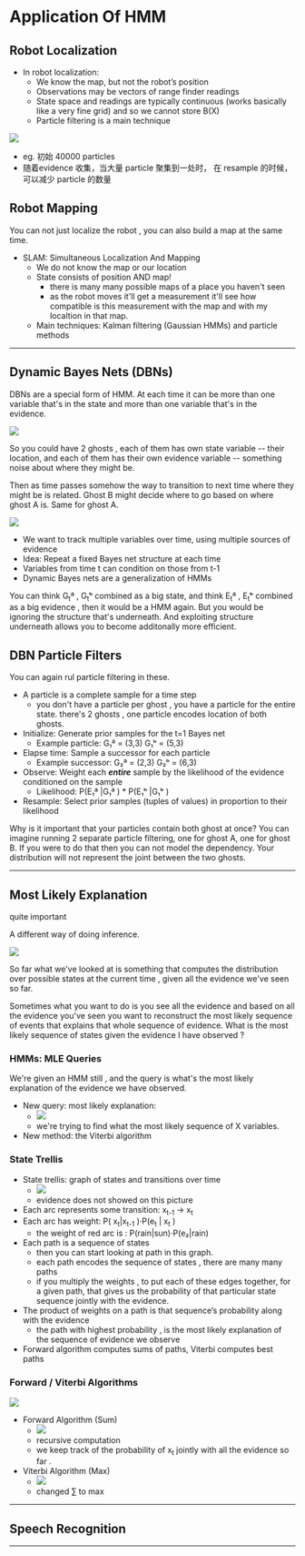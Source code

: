 
# Application Of HMM


## Robot Localization 

 - In robot localization:
    - We know the map, but not the robot’s position
    - Observations may be vectors of range finder readings
    - State space and readings are typically continuous (works basically like a very fine grid) and so we cannot store B(X)
    - Particle filtering is a main technique
 

![](https://raw.githubusercontent.com/mebusy/notes/master/imgs/cs188_hmm_app_robot_localization.png)

 - eg. 初始 40000 particles 
 - 随着evidence 收集，当大量 particle 聚集到一处时， 在 resample 的时候，可以减少 particle 的数量


## Robot Mapping 

You can not just localize the robot , you can also build a map at the same time. 

 - SLAM: Simultaneous Localization And Mapping
    - We do not know the map or our location
    - State consists of position AND map!
        - there is many many possible maps of a place you haven't seen 
        - as the robot moves it'll get a measurement it'll see how compatible is this measurement with the map and with my localtion in that map. 
    - Main techniques: Kalman filtering (Gaussian HMMs) and particle methods

---

## Dynamic Bayes Nets (DBNs)

DBNs are a special form of HMM. At each time it can be more than one variable that's in the state and more than one variable that's in the evidence. 

![](https://raw.githubusercontent.com/mebusy/notes/master/imgs/cs188_hmm_app_DBNs.png)

So you could have 2 ghosts , each of them has own state variable -- their location, and each of them has their own evidence variable -- something noise about where they might be. 

Then as time passes somehow the way to transition to next time where they might be is related. Ghost B might decide where to go based on where ghost A is. Same for ghost A. 


![](https://raw.githubusercontent.com/mebusy/notes/master/imgs/cs188_hmm_app_DBNs_trans.png)

 - We want to track multiple variables over time, using multiple sources of evidence
 - Idea: Repeat a fixed Bayes net structure at each time
 - Variables from time t can condition on those from t-1
 - Dynamic Bayes nets are a generalization of HMMs

You can think G<sub>t</sub>ª , G<sub>t</sub>ᵇ combined as a big state, and think E<sub>t</sub>ª , E<sub>t</sub>ᵇ combined as a big evidence , then it would be a HMM again. But you would be ignoring the structure that's underneath.  And exploiting structure underneath allows you to become additonally more efficient.

## DBN Particle Filters

You can again rul particle filtering in these. 

 - A particle is a complete sample for a time step
    - you don't have a particle per ghost , you have a particle for the entire state. there's 2 ghosts , one particle encodes location of both ghosts.
 - Initialize: Generate prior samples for the t=1 Bayes net
    - Example particle: G₁ª = (3,3) G₁ᵇ = (5,3)
 - Elapse time: Sample a successor for each particle 
    - Example successor: G₂ª = (2,3) G₂ᵇ = (6,3)
 - Observe: Weight each ***entire*** sample by the likelihood of the evidence conditioned on the sample
    - Likelihood: P(E₁ª |G₁ª ) * P(E₁ᵇ |G₁ᵇ ) 
 - Resample: Select prior samples (tuples of values) in proportion to their likelihood

Why is it important that your particles contain both ghost at once? You can imagine running 2 separate particle filtering, one for ghost A, one for ghost B. If you were to do that then you can not model the dependency. Your distribution will not represent the joint between the two ghosts. 

---

## Most Likely Explanation

quite important 

A different way of doing inference. 

![](https://raw.githubusercontent.com/mebusy/notes/master/imgs/cs188_hmm_MLE.png)

So far what we've looked at is something that computes the distribution over possible states at the current time , given all the evidence we've seen so far.

Sometimes what you want to do is you see all the evidence and based on all the evidence you've seen you want to reconstruct the most likely sequence of events that explains that whole sequence of evidence.  What is the most likely sequence of states given the evidence I have observed ?  

### HMMs: MLE Queries

We're given an HMM still , and the query is what's the most likely explanation of the evidence we have observed. 

 - New query: most likely explanation:
    - ![](https://raw.githubusercontent.com/mebusy/notes/master/imgs/cs188_hmm_app_mle_query.png)
    - we're trying to find what the most likely sequence of X variables. 
 - New method: the Viterbi algorithm


### State Trellis

 - State trellis: graph of states and transitions over time
    - ![][1]
    - evidence does not showed on this picture
 - Each arc represents some transition: x<sub>t-1</sub> → x<sub>t</sub>
 - Each arc has weight: P( x<sub>t</sub>|x<sub>t-1</sub> )·P(e<sub>t</sub> | x<sub>t</sub> )
    - the weight of red arc is : P(rain|sun)·P(e₂|rain)
 - Each path is a sequence of states
    - then you can start looking at path in this graph.
    - each path encodes the sequence of states , there are many many paths
    - if you multiply the weights , to put each of these edges together, for a given path, that gives us the probability of that particular state sequence jointly with the evidence. 
 - The product of weights on a path is that sequence’s probability along with the evidence
    - the path with highest probability , is the most likely explanation of the sequence of evidence we observe
 - Forward algorithm computes sums of paths, Viterbi computes best paths

### Forward / Viterbi Algorithms

![][1]


 - Forward Algorithm (Sum)
    - ![](https://raw.githubusercontent.com/mebusy/notes/master/imgs/cs188_hmm_app_forward_algorithm.png)
    - recursive computation 
    - we keep track of the probability of x<sub>t</sub> jointly with all the evidence so far . 
 - Viterbi Algorithm (Max)
    - ![](https://raw.githubusercontent.com/mebusy/notes/master/imgs/cs188_hmm_app_viterbi_algorithm.png)
    - changed ∑ to max

---

## Speech Recognition








    
     
    
    
















---

 [1]: https://raw.githubusercontent.com/mebusy/notes/master/imgs/cs188_hmm_app_state_trellis.png



